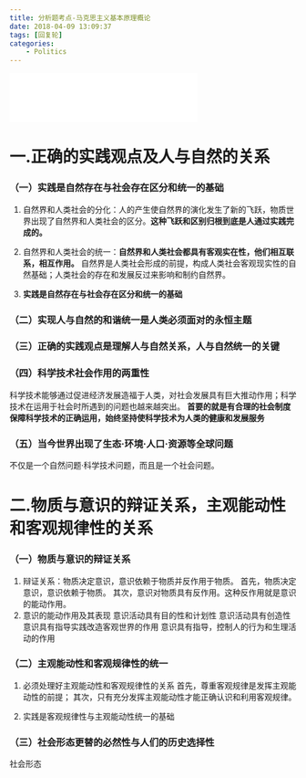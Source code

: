 ```yaml
---
title: 分析题考点-马克思主义基本原理概论
date: 2018-04-09 13:09:37
tags: [回复轮]
categories: 
	- Politics
---
```

<iframe frameborder="no" border="0" marginwidth="0" marginheight="0" width=330 height=86 src="//music.163.com/outchain/player?type=2&id=22796793&auto=1&height=66"></iframe>



# 一.正确的实践观点及人与自然的关系

### （一）实践是自然存在与社会存在区分和统一的基础
1. 自然界和人类社会的分化：人的产生使自然界的演化发生了新的飞跃，物质世界出现了自然界和人类社会的区分。**这种飞跃和区别归根到底是人通过实践完成的。**

2. 自然界和人类社会的统一：**自然界和人类社会都具有客观实在性，他们相互联系，相互作用。**
自然界是人类社会形成的前提，构成人类社会客观现实性的自然基础；人类社会的存在和发展反过来影响和制约自然界。

3. **实践是自然存在与社会存在区分和统一的基础**


### （二）实现人与自然的和谐统一是人类必须面对的永恒主题

### （三）正确的实践观点是理解人与自然关系，人与自然统一的关键


### （四）科学技术社会作用的两重性
科学技术能够通过促进经济发展造福于人类，对社会发展具有巨大推动作用；科学技术在运用于社会时所遇到的问题也越来越突出。
**首要的就是有合理的社会制度保障科学技术的正确运用，始终坚持使科学技术为人类的健康和发展服务**


### （五）当今世界出现了生态·环境·人口·资源等全球问题
不仅是一个自然问题·科学技术问题，而且是一个社会问题。



# 二.物质与意识的辩证关系，主观能动性和客观规律性的关系
### （一）物质与意识的辩证关系
1. 辩证关系：物质决定意识，意识依赖于物质并反作用于物质。
	首先，物质决定意识，意识依赖于物质。
	其次，意识对物质具有反作用。这种反作用就是意识的能动作用。
2. 意识的能动作用及其表现
	意识活动具有目的性和计划性
	意识活动具有创造性
	意识具有指导实践改造客观世界的作用
	意识具有指导，控制人的行为和生理活动的作用



### （二）主观能动性和客观规律性的统一
1. 必须处理好主观能动性和客观规律性的关系
首先，尊重客观规律是发挥主观能动性的前提；
其次，只有充分发挥主观能动性才能正确认识和利用客观规律。

2. 实践是客观规律性与主观能动性统一的基础


### （三）社会形态更替的必然性与人们的历史选择性
社会形态